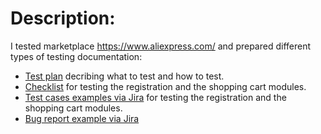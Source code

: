 # Description:

I tested marketplace https://www.aliexpress.com/ and prepared different types of testing documentation:

<ul>
<li> <a href="https://docs.google.com/document/d/1z0yca2sG_tzvNUJW0wVEmTtTyjGBW72YDPvn41b407A/edit?usp=sharing">Test plan</a> decribing what to test and how to test.</li>
<li> <a href="https://docs.google.com/spreadsheets/d/17kYOxQpYwqVJgK91EY587rasdF1MM7Zu2QJAj2YUjLc/edit?usp=sharing">Checklist</a> for testing the registration and the shopping cart modules.</li>
<li> <a href="">Test cases examples via Jira</a> for testing the registration and the shopping cart modules.</li>
<li> <a href="">Bug report example via Jira</li>
</ul>
